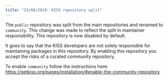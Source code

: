 ```yaml
---
title: "23/08/2019: KISS repository split"
---
```


The `public` repository was split from the main repositories and renamed to `community`. This change was made to reflect the split in maintainer responsibility. This repository is now disabled by default.

It goes to say that the KISS developers are not solely responsible for maintaining packages in this repository. By enabling this repository you accept the risks of a curated community repository.

To enable `community` follow the instructions here: <https://getkiss.org/pages/installation/#enable-the-community-repository>
